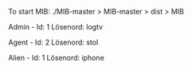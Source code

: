 To start MIB:
./MIB-master > MIB-master > dist > MIB

Admin -
Id: 1
Lösenord: logtv

Agent -
Id: 2
Lösenord: stol

Alien -
Id: 1
Lösenord: iphone

